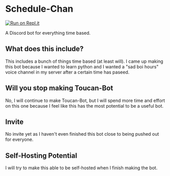 # Schedule-Chan

[![Run on Repl.it](https://repl.it/badge/github/toucanee/Schedule-Chan)](https://repl.it/github/toucanee/Schedule-Chan)

A Discord bot for everything time based. 

## What does this include?
This includes a bunch of things time based (at least will). I came up making this bot because I wanted to learn python and I wanted a "sad boi hours" voice channel in my server after a certain time has paseed.

## Will you stop making Toucan-Bot
No, I will continue to make Toucan-Bot, but I will spend more time and effort on this one because I feel like this has the most potential to be a useful bot.

## Invite
No invite yet as I haven't even finished this bot close to being pushed out for everyone.

## Self-Hosting Potential
I will try to make this able to be self-hosted when I finish making the bot.
